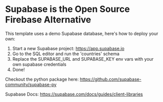 # Supabase is the Open Source Firebase Alternative

 This template uses a demo Supabase database,
 here's how to deploy your own:

 1. Start a new Supabase project: https://app.supabase.io
 2. Go to the SQL editor and run the 'countries' schema
 3. Replace the SUPABASE_URL and SUPABASE_KEY env vars with your own supabase credentials
4. Done!

Checkout the python package here: https://github.com/supabase-community/supabase-py

Supabase Docs: https://supabase.com/docs/guides/client-libraries
